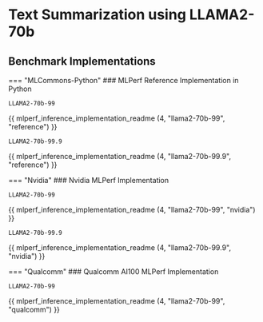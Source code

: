 # Text Summarization using LLAMA2-70b


## Benchmark Implementations
=== "MLCommons-Python"
    ### MLPerf Reference Implementation in Python
    
    LLAMA2-70b-99
{{ mlperf_inference_implementation_readme (4, "llama2-70b-99", "reference") }}

    LLAMA2-70b-99.9
{{ mlperf_inference_implementation_readme (4, "llama2-70b-99.9", "reference") }}

=== "Nvidia"
    ### Nvidia MLPerf Implementation
    
    LLAMA2-70b-99
{{ mlperf_inference_implementation_readme (4, "llama2-70b-99", "nvidia") }}

    LLAMA2-70b-99.9
{{ mlperf_inference_implementation_readme (4, "llama2-70b-99.9", "nvidia") }}


=== "Qualcomm"
    ### Qualcomm AI100 MLPerf Implementation

    LLAMA2-70b-99
{{ mlperf_inference_implementation_readme (4, "llama2-70b-99", "qualcomm") }}

